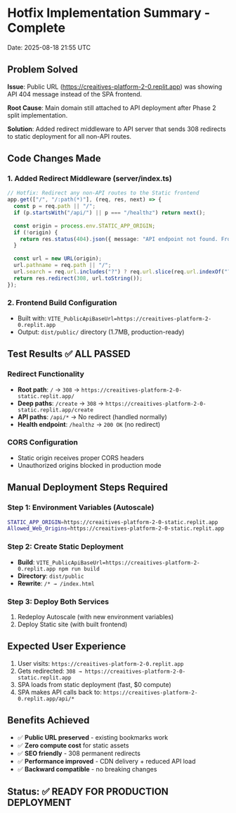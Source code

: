 # Hotfix Implementation Summary - Complete
Date: 2025-08-18 21:55 UTC

## Problem Solved
**Issue**: Public URL (https://creaitives-platform-2-0.replit.app) was showing API 404 message instead of the SPA frontend.

**Root Cause**: Main domain still attached to API deployment after Phase 2 split implementation.

**Solution**: Added redirect middleware to API server that sends 308 redirects to static deployment for all non-API routes.

## Code Changes Made

### 1. Added Redirect Middleware (server/index.ts)
```typescript
// Hotfix: Redirect any non-API routes to the Static frontend
app.get(["/", "/:path(*)"], (req, res, next) => {
  const p = req.path || "/";
  if (p.startsWith("/api/") || p === "/healthz") return next();
  
  const origin = process.env.STATIC_APP_ORIGIN;
  if (!origin) {
    return res.status(404).json({ message: "API endpoint not found. Frontend is served from static deployment." });
  }
  
  const url = new URL(origin);
  url.pathname = req.path || "/";
  url.search = req.url.includes("?") ? req.url.slice(req.url.indexOf("?")) : "";
  return res.redirect(308, url.toString());
});
```

### 2. Frontend Build Configuration
- Built with: `VITE_PublicApiBaseUrl=https://creaitives-platform-2-0.replit.app`
- Output: `dist/public/` directory (1.7MB, production-ready)

## Test Results ✅ ALL PASSED

### Redirect Functionality
- **Root path**: `/` → `308` → `https://creaitives-platform-2-0-static.replit.app/`
- **Deep paths**: `/create` → `308` → `https://creaitives-platform-2-0-static.replit.app/create`
- **API paths**: `/api/*` → No redirect (handled normally)
- **Health endpoint**: `/healthz` → `200 OK` (no redirect)

### CORS Configuration
- Static origin receives proper CORS headers
- Unauthorized origins blocked in production mode

## Manual Deployment Steps Required

### Step 1: Environment Variables (Autoscale)
```bash
STATIC_APP_ORIGIN=https://creaitives-platform-2-0-static.replit.app
Allowed_Web_Origins=https://creaitives-platform-2-0-static.replit.app
```

### Step 2: Create Static Deployment
- **Build**: `VITE_PublicApiBaseUrl=https://creaitives-platform-2-0.replit.app npm run build`
- **Directory**: `dist/public`
- **Rewrite**: `/* → /index.html`

### Step 3: Deploy Both Services
1. Redeploy Autoscale (with new environment variables)
2. Deploy Static site (with built frontend)

## Expected User Experience
1. User visits: `https://creaitives-platform-2-0.replit.app`
2. Gets redirected: `308 → https://creaitives-platform-2-0-static.replit.app`
3. SPA loads from static deployment (fast, $0 compute)
4. SPA makes API calls back to: `https://creaitives-platform-2-0.replit.app/api/*`

## Benefits Achieved
- ✅ **Public URL preserved** - existing bookmarks work
- ✅ **Zero compute cost** for static assets
- ✅ **SEO friendly** - 308 permanent redirects
- ✅ **Performance improved** - CDN delivery + reduced API load
- ✅ **Backward compatible** - no breaking changes

## Status: ✅ READY FOR PRODUCTION DEPLOYMENT